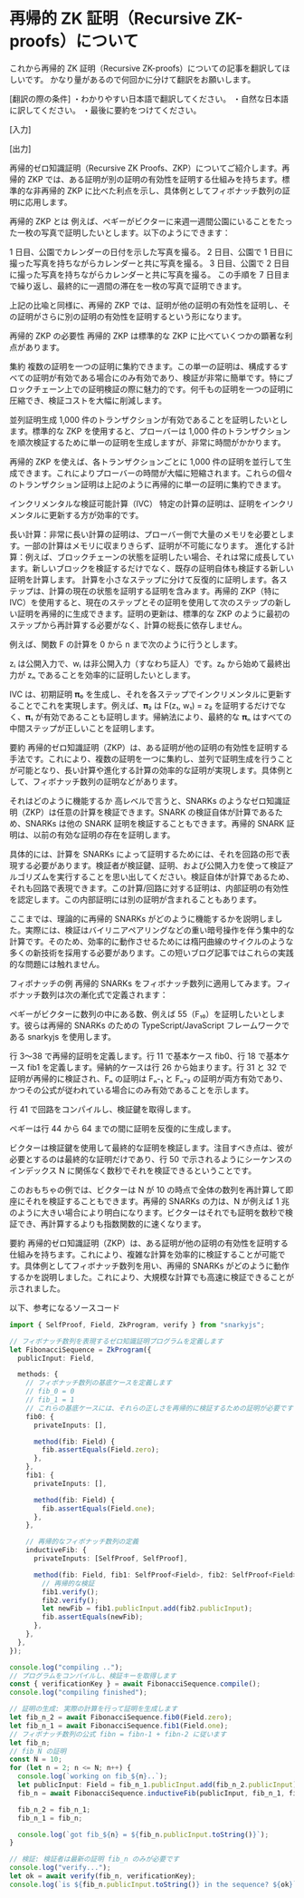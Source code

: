 # 再帰的 ZK 証明（Recursive ZK-proofs）について

これから再帰的 ZK 証明（Recursive ZK-proofs）についての記事を翻訳してほしいです。
かなり量があるので何回かに分けて翻訳をお願いします。

[翻訳の際の条件]
・わかりやすい日本語で翻訳してください。
・自然な日本語に訳してください。
・最後に要約をつけてください。

[入力]

[出力]

再帰的ゼロ知識証明（Recursive ZK Proofs、ZKP）についてご紹介します。再帰的 ZKP では、ある証明が別の証明の有効性を証明する仕組みを持ちます。標準的な非再帰的 ZKP に比べた利点を示し、具体例としてフィボナッチ数列の証明に応用します。

再帰的 ZKP とは
例えば、ペギーがビクターに来週一週間公園にいることをたった一枚の写真で証明したいとします。以下のようにできます：

1 日目、公園でカレンダーの日付を示した写真を撮る。
2 日目、公園で 1 日目に撮った写真を持ちながらカレンダーと共に写真を撮る。
3 日目、公園で 2 日目に撮った写真を持ちながらカレンダーと共に写真を撮る。
この手順を 7 日目まで繰り返し、最終的に一週間の滞在を一枚の写真で証明できます。

上記の比喩と同様に、再帰的 ZKP では、証明が他の証明の有効性を証明し、その証明がさらに別の証明の有効性を証明するという形になります。

再帰的 ZKP の必要性
再帰的 ZKP は標準的な ZKP に比べていくつかの顕著な利点があります。

集約
複数の証明を一つの証明に集約できます。この単一の証明は、構成するすべての証明が有効である場合にのみ有効であり、検証が非常に簡単です。特にブロックチェーン上での証明検証の際に魅力的です。何千もの証明を一つの証明に圧縮でき、検証コストを大幅に削減します。

並列証明生成
1,000 件のトランザクションが有効であることを証明したいとします。標準的な ZKP を使用すると、プローバーは 1,000 件のトランザクションを順次検証するために単一の証明を生成しますが、非常に時間がかかります。

再帰的 ZKP を使えば、各トランザクションごとに 1,000 件の証明を並行して生成できます。これによりプローバーの時間が大幅に短縮されます。これらの個々のトランザクション証明は上記のように再帰的に単一の証明に集約できます。

インクリメンタルな検証可能計算（IVC）
特定の計算の証明は、証明をインクリメンタルに更新する方が効率的です。

長い計算：非常に長い計算の証明は、プローバー側で大量のメモリを必要とします。一部の計算はメモリに収まりきらず、証明が不可能になります。
進化する計算：例えば、ブロックチェーンの状態を証明したい場合、それは常に成長しています。新しいブロックを検証するだけでなく、既存の証明自体も検証する新しい証明を計算します。
計算を小さなステップに分けて反復的に証明します。各ステップは、計算の現在の状態を証明する証明を含みます。再帰的 ZKP（特に IVC）を使用すると、現在のステップとその証明を使用して次のステップの新しい証明を再帰的に生成できます。証明の更新は、標準的な ZKP のように最初のステップから再計算する必要がなく、計算の総長に依存しません。

例えば、関数 F の計算を 0 から n まで次のように行うとします。

zᵢ は公開入力で、wᵢ は非公開入力（すなわち証人）です。z₀ から始めて最終出力が zₙ であることを効率的に証明したいとします。

IVC は、初期証明 𝛑₀ を生成し、それを各ステップでインクリメンタルに更新することでこれを実現します。例えば、𝛑₂ は F(z₁, w₁) = z₂ を証明するだけでなく、𝛑₁ が有効であることも証明します。帰納法により、最終的な 𝛑ₙ はすべての中間ステップが正しいことを証明します。

要約
再帰的ゼロ知識証明（ZKP）は、ある証明が他の証明の有効性を証明する手法です。これにより、複数の証明を一つに集約し、並列で証明生成を行うことが可能となり、長い計算や進化する計算の効率的な証明が実現します。具体例として、フィボナッチ数列の証明などがあります。

それはどのように機能するか
高レベルで言うと、SNARKs のようなゼロ知識証明（ZKP）は任意の計算を検証できます。SNARK の検証自体が計算であるため、SNARKs は他の SNARK 証明を検証することもできます。再帰的 SNARK 証明は、以前の有効な証明の存在を証明します。

具体的には、計算を SNARKs によって証明するためには、それを回路の形で表現する必要があります。検証者が検証鍵、証明、および公開入力を使って検証アルゴリズムを実行することを思い出してください。検証自体が計算であるため、それも回路で表現できます。この計算/回路に対する証明は、内部証明の有効性を認定します。この内部証明には別の証明が含まれることもあります。

ここまでは、理論的に再帰的 SNARKs がどのように機能するかを説明しました。実際には、検証はバイリニアペアリングなどの重い暗号操作を伴う集中的な計算です。そのため、効率的に動作させるためには楕円曲線のサイクルのような多くの新技術を採用する必要があります。この短いブログ記事ではこれらの実践的な問題には触れません。

フィボナッチの例
再帰的 SNARKs をフィボナッチ数列に適用してみます。フィボナッチ数列は次の漸化式で定義されます：

ペギーがビクターに数列の中にある数、例えば 55（F₁₀）を証明したいとします。彼らは再帰的 SNARKs のための TypeScript/JavaScript フレームワークである snarkyjs を使用します。

行 3〜38 で再帰的証明を定義します。行 11 で基本ケース fib0、行 18 で基本ケース fib1 を定義します。帰納的ケースは行 26 から始まります。行 31 と 32 で証明が再帰的に検証され、Fₙ の証明は Fₙ-₁ と Fₙ-₂ の証明が両方有効であり、かつその公式が従われている場合にのみ有効であることを示します。

行 41 で回路をコンパイルし、検証鍵を取得します。

ペギーは行 44 から 64 までの間に証明を反復的に生成します。

ビクターは検証鍵を使用して最終的な証明を検証します。注目すべき点は、彼が必要とするのは最終的な証明だけであり、行 50 で示されるようにシーケンスのインデックス N に関係なく数秒でそれを検証できるということです。

このおもちゃの例では、ビクターは N が 10 の時点で全体の数列を再計算して即座にそれを検証することもできます。再帰的 SNARKs の力は、N が例えば 1 兆のように大きい場合により明白になります。ビクターはそれでも証明を数秒で検証でき、再計算するよりも指数関数的に速くなります。

要約
再帰的ゼロ知識証明（ZKP）は、ある証明が他の証明の有効性を証明する仕組みを持ちます。これにより、複雑な計算を効率的に検証することが可能です。具体例としてフィボナッチ数列を用い、再帰的 SNARKs がどのように動作するかを説明しました。これにより、大規模な計算でも高速に検証できることが示されました。

以下、参考になるソースコード

```ts
import { SelfProof, Field, ZkProgram, verify } from "snarkyjs";

// フィボナッチ数列を表現するゼロ知識証明プログラムを定義します
let FibonacciSequence = ZkProgram({
  publicInput: Field,

  methods: {
    // フィボナッチ数列の基底ケースを定義します
    // fib_0 = 0
    // fib_1 = 1
    // これらの基底ケースには、それらの正しさを再帰的に検証するための証明が必要です
    fib0: {
      privateInputs: [],

      method(fib: Field) {
        fib.assertEquals(Field.zero);
      },
    },
    fib1: {
      privateInputs: [],

      method(fib: Field) {
        fib.assertEquals(Field.one);
      },
    },

    // 再帰的なフィボナッチ数列の定義
    inductiveFib: {
      privateInputs: [SelfProof, SelfProof],

      method(fib: Field, fib1: SelfProof<Field>, fib2: SelfProof<Field>) {
        // 再帰的な検証
        fib1.verify();
        fib2.verify();
        let newFib = fib1.publicInput.add(fib2.publicInput);
        fib.assertEquals(newFib);
      },
    },
  },
});

console.log("compiling ..");
// プログラムをコンパイルし、検証キーを取得します
const { verificationKey } = await FibonacciSequence.compile();
console.log("compiling finished");

// 証明の生成: 実際の計算を行って証明を生成します
let fib_n_2 = await FibonacciSequence.fib0(Field.zero);
let fib_n_1 = await FibonacciSequence.fib1(Field.one);
// フィボナッチ数列の公式 fibn = fibn-1 + fibn-2 に従います
let fib_n;
// fib_N の証明
const N = 10;
for (let n = 2; n <= N; n++) {
  console.log(`working on fib_${n}..`);
  let publicInput: Field = fib_n_1.publicInput.add(fib_n_2.publicInput);
  fib_n = await FibonacciSequence.inductiveFib(publicInput, fib_n_1, fib_n_2);

  fib_n_2 = fib_n_1;
  fib_n_1 = fib_n;

  console.log(`got fib_${n} = ${fib_n.publicInput.toString()}`);
}

// 検証: 検証者は最新の証明 fib_n のみが必要です
console.log("verify...");
let ok = await verify(fib_n, verificationKey);
console.log(`is ${fib_n.publicInput.toString()} in the sequence? ${ok}`);
```
